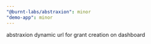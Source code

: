 ```yaml
---
"@burnt-labs/abstraxion": minor
"demo-app": minor
---
```


abstraxion dynamic url for grant creation on dashboard

